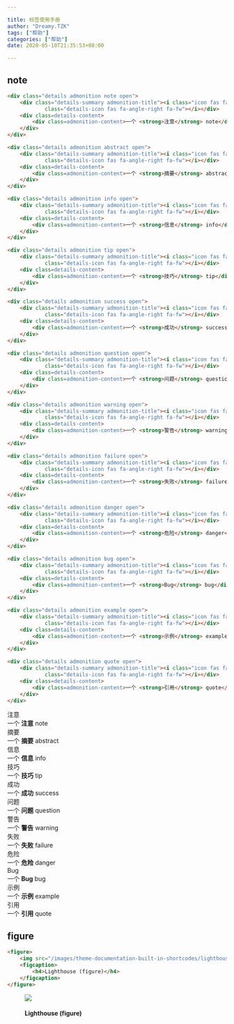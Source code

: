 ```yaml
---

title: 标签使用手册
author: "Dreamy.TZK"
tags: ["帮助"]
categories: ["帮助"]
date: 2020-05-10T21:35:53+08:00

---
```


## note

```html
<div class="details admonition note open">
    <div class="details-summary admonition-title"><i class="icon fas fa-pencil-alt fa-fw"></i>注意<i
            class="details-icon fas fa-angle-right fa-fw"></i></div>
    <div class=details-content>
        <div class=admonition-content>一个 <strong>注意</strong> note</div>
    </div>
</div>

<div class="details admonition abstract open">
    <div class="details-summary admonition-title"><i class="icon fas fa-list-ul fa-fw"></i>摘要<i
            class="details-icon fas fa-angle-right fa-fw"></i></div>
    <div class=details-content>
        <div class=admonition-content>一个 <strong>摘要</strong> abstract</div>
    </div>
</div>

<div class="details admonition info open">
    <div class="details-summary admonition-title"><i class="icon fas fa-info-circle fa-fw"></i>信息<i
            class="details-icon fas fa-angle-right fa-fw"></i></div>
    <div class=details-content>
        <div class=admonition-content>一个 <strong>信息</strong> info</div>
    </div>
</div>

<div class="details admonition tip open">
    <div class="details-summary admonition-title"><i class="icon fas fa-lightbulb fa-fw"></i>技巧<i
            class="details-icon fas fa-angle-right fa-fw"></i></div>
    <div class=details-content>
        <div class=admonition-content>一个 <strong>技巧</strong> tip</div>
    </div>
</div>

<div class="details admonition success open">
    <div class="details-summary admonition-title"><i class="icon fas fa-check-circle fa-fw"></i>成功<i
            class="details-icon fas fa-angle-right fa-fw"></i></div>
    <div class=details-content>
        <div class=admonition-content>一个 <strong>成功</strong> success</div>
    </div>
</div>

<div class="details admonition question open">
    <div class="details-summary admonition-title"><i class="icon fas fa-question-circle fa-fw"></i>问题<i
            class="details-icon fas fa-angle-right fa-fw"></i></div>
    <div class=details-content>
        <div class=admonition-content>一个 <strong>问题</strong> question</div>
    </div>
</div>

<div class="details admonition warning open">
    <div class="details-summary admonition-title"><i class="icon fas fa-exclamation-triangle fa-fw"></i>警告<i
            class="details-icon fas fa-angle-right fa-fw"></i></div>
    <div class=details-content>
        <div class=admonition-content>一个 <strong>警告</strong> warning</div>
    </div>
</div>

<div class="details admonition failure open">
    <div class="details-summary admonition-title"><i class="icon fas fa-times-circle fa-fw"></i>失败<i
            class="details-icon fas fa-angle-right fa-fw"></i></div>
    <div class=details-content>
        <div class=admonition-content>一个 <strong>失败</strong> failure</div>
    </div>
</div>

<div class="details admonition danger open">
    <div class="details-summary admonition-title"><i class="icon fas fa-skull-crossbones fa-fw"></i>危险<i
            class="details-icon fas fa-angle-right fa-fw"></i></div>
    <div class=details-content>
        <div class=admonition-content>一个 <strong>危险</strong> danger</div>
    </div>
</div>

<div class="details admonition bug open">
    <div class="details-summary admonition-title"><i class="icon fas fa-bug fa-fw"></i>Bug<i
            class="details-icon fas fa-angle-right fa-fw"></i></div>
    <div class=details-content>
        <div class=admonition-content>一个 <strong>Bug</strong> bug</div>
    </div>
</div>

<div class="details admonition example open">
    <div class="details-summary admonition-title"><i class="icon fas fa-list-ol fa-fw"></i>示例<i
            class="details-icon fas fa-angle-right fa-fw"></i></div>
    <div class=details-content>
        <div class=admonition-content>一个 <strong>示例</strong> example</div>
    </div>
</div>

<div class="details admonition quote open">
    <div class="details-summary admonition-title"><i class="icon fas fa-quote-right fa-fw"></i>引用<i
            class="details-icon fas fa-angle-right fa-fw"></i></div>
    <div class=details-content>
        <div class=admonition-content>一个 <strong>引用</strong> quote</div>
    </div>
</div>
```

<div class="details admonition note open">
    <div class="details-summary admonition-title"><i class="icon fas fa-pencil-alt fa-fw"></i>注意<i
            class="details-icon fas fa-angle-right fa-fw"></i></div>
    <div class=details-content>
        <div class=admonition-content>一个 <strong>注意</strong> note</div>
    </div>
</div>



<div class="details admonition abstract open">
    <div class="details-summary admonition-title"><i class="icon fas fa-list-ul fa-fw"></i>摘要<i
            class="details-icon fas fa-angle-right fa-fw"></i></div>
    <div class=details-content>
        <div class=admonition-content>一个 <strong>摘要</strong> abstract</div>
    </div>
</div>

<div class="details admonition info open">
    <div class="details-summary admonition-title"><i class="icon fas fa-info-circle fa-fw"></i>信息<i
            class="details-icon fas fa-angle-right fa-fw"></i></div>
    <div class=details-content>
        <div class=admonition-content>一个 <strong>信息</strong> info</div>
    </div>
</div>

<div class="details admonition tip open">
    <div class="details-summary admonition-title"><i class="icon fas fa-lightbulb fa-fw"></i>技巧<i
            class="details-icon fas fa-angle-right fa-fw"></i></div>
    <div class=details-content>
        <div class=admonition-content>一个 <strong>技巧</strong> tip</div>
    </div>
</div>

<div class="details admonition success open">
    <div class="details-summary admonition-title"><i class="icon fas fa-check-circle fa-fw"></i>成功<i
            class="details-icon fas fa-angle-right fa-fw"></i></div>
    <div class=details-content>
        <div class=admonition-content>一个 <strong>成功</strong> success</div>
    </div>
</div>
<div class="details admonition question open">
    <div class="details-summary admonition-title"><i class="icon fas fa-question-circle fa-fw"></i>问题<i
            class="details-icon fas fa-angle-right fa-fw"></i></div>
    <div class=details-content>
        <div class=admonition-content>一个 <strong>问题</strong> question</div>
    </div>
</div>
<div class="details admonition warning open">
    <div class="details-summary admonition-title"><i class="icon fas fa-exclamation-triangle fa-fw"></i>警告<i
            class="details-icon fas fa-angle-right fa-fw"></i></div>
    <div class=details-content>
        <div class=admonition-content>一个 <strong>警告</strong> warning</div>
    </div>
</div>
<div class="details admonition failure open">
    <div class="details-summary admonition-title"><i class="icon fas fa-times-circle fa-fw"></i>失败<i
            class="details-icon fas fa-angle-right fa-fw"></i></div>
    <div class=details-content>
        <div class=admonition-content>一个 <strong>失败</strong> failure</div>
    </div>
</div>
<div class="details admonition danger open">
    <div class="details-summary admonition-title"><i class="icon fas fa-skull-crossbones fa-fw"></i>危险<i
            class="details-icon fas fa-angle-right fa-fw"></i></div>
    <div class=details-content>
        <div class=admonition-content>一个 <strong>危险</strong> danger</div>
    </div>
</div>
<div class="details admonition bug open">
    <div class="details-summary admonition-title"><i class="icon fas fa-bug fa-fw"></i>Bug<i
            class="details-icon fas fa-angle-right fa-fw"></i></div>
    <div class=details-content>
        <div class=admonition-content>一个 <strong>Bug</strong> bug</div>
    </div>
</div>
<div class="details admonition example open">
    <div class="details-summary admonition-title"><i class="icon fas fa-list-ol fa-fw"></i>示例<i
            class="details-icon fas fa-angle-right fa-fw"></i></div>
    <div class=details-content>
        <div class=admonition-content>一个 <strong>示例</strong> example</div>
    </div>
</div>
<div class="details admonition quote open">
    <div class="details-summary admonition-title"><i class="icon fas fa-quote-right fa-fw"></i>引用<i
            class="details-icon fas fa-angle-right fa-fw"></i></div>
    <div class=details-content>
        <div class=admonition-content>一个 <strong>引用</strong> quote</div>
    </div>
</div>

## figure

```html
<figure>
    <img src="/images/theme-documentation-built-in-shortcodes/lighthouse.jpg"/>
    <figcaption>
        <h4>Lighthouse (figure)</h4>
    </figcaption>
</figure>
```

<figure>
    <img src="https://cdn.jsdelivr.net/gh/blogimg/picbed@master/2020/04/11/da1fc8df33522db88a79b935010a5706.png"/>
    <figcaption>
        <h4>Lighthouse (figure)</h4>
    </figcaption>
</figure>
